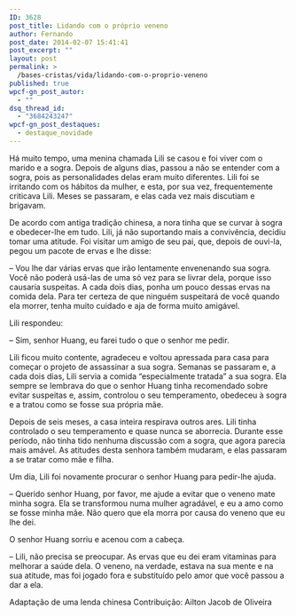 ```yaml
---
ID: 3628
post_title: Lidando com o próprio veneno
author: Fernando
post_date: 2014-02-07 15:41:41
post_excerpt: ""
layout: post
permalink: >
  /bases-cristas/vida/lidando-com-o-proprio-veneno
published: true
wpcf-gn_post_autor:
  - ""
dsq_thread_id:
  - "3684243247"
wpcf-gn_post_destaques:
  - destaque_novidade
---
```

Há muito tempo, uma menina chamada Lili se casou e foi viver com o marido e a sogra. Depois de alguns dias, passou a não se entender com a sogra, pois as personalidades delas eram muito diferentes. Lili foi se irritando com os hábitos da mulher, e esta, por sua vez, frequentemente criticava Lili. Meses se passaram, e elas cada vez mais discutiam e brigavam.

De acordo com antiga tradição chinesa, a nora tinha que se curvar à sogra e obedecer-lhe em tudo. Lili, já não suportando mais a convivência, decidiu tomar uma atitude. Foi visitar um amigo de seu pai, que, depois de ouvi-la, pegou um pacote de ervas e lhe disse:

– Vou lhe dar várias ervas que irão lentamente envenenando sua sogra. Você não poderá usá-las de uma só vez para se livrar dela, porque isso causaria suspeitas. A cada dois dias, ponha um pouco dessas ervas na comida dela. Para ter certeza de que ninguém suspeitará de você quando ela morrer, tenha muito cuidado e aja de forma muito amigável.

Lili respondeu:

– Sim, senhor Huang, eu farei tudo o que o senhor me pedir.

Lili ficou muito contente, agradeceu e voltou apressada para casa para começar o projeto de assassinar a sua sogra. Semanas se passaram e, a cada dois dias, Lili servia a comida “especialmente tratada” a sua sogra. Ela sempre se lembrava do que o senhor Huang tinha recomendado sobre evitar suspeitas e, assim, controlou o seu temperamento, obedeceu à sogra e a tratou como se fosse sua própria mãe.

Depois de seis meses, a casa inteira respirava outros ares. Lili tinha controlado o seu temperamento e quase nunca se aborrecia. Durante esse período, não tinha tido nenhuma discussão com a sogra, que agora parecia mais amável. As atitudes desta senhora também mudaram, e elas passaram a se tratar como mãe e filha.

Um dia, Lili foi novamente procurar o senhor Huang para pedir-lhe ajuda.

– Querido senhor Huang, por favor, me ajude a evitar que o veneno mate minha sogra. Ela se transformou numa mulher agradável, e eu a amo como se fosse minha mãe. Não quero que ela morra por causa do veneno que eu lhe dei.

O senhor Huang sorriu e acenou com a cabeça.

– Lili, não precisa se preocupar. As ervas que eu dei eram vitaminas para melhorar a saúde dela. O veneno, na verdade, estava na sua mente e na sua atitude, mas foi jogado fora e substituído pelo amor que você passou a dar a ela.

Adaptação de uma lenda chinesa
Contribuição: Ailton Jacob de Oliveira
